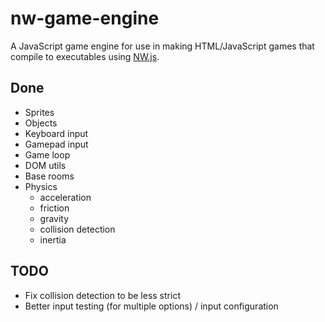 
# nw-game-engine

A JavaScript game engine for use in making HTML/JavaScript games that compile to executables using [NW.js](http://nwjs.io/).

## Done

* Sprites
* Objects
* Keyboard input
* Gamepad input
* Game loop
* DOM utils
* Base rooms
* Physics
    - acceleration
    - friction
    - gravity
    - collision detection
    - inertia

## TODO

* Fix collision detection to be less strict
* Better input testing (for multiple options) / input configuration
